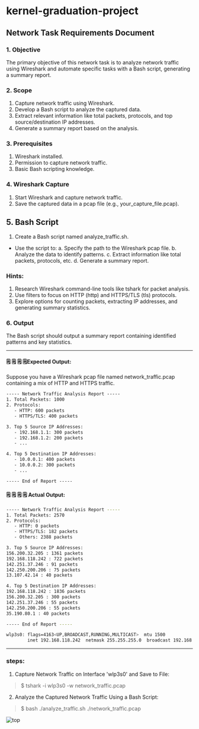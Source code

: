 # kernel-graduation-project

## Network Task Requirements Document


### 1. Objective
The primary objective of this network task is to analyze network traffic using Wireshark and automate specific tasks with a Bash script, generating a summary report.


### 2. Scope
1. Capture network traffic using Wireshark.
2. Develop a Bash script to analyze the captured data.
3. Extract relevant information like total packets, protocols, and top source/destination IP addresses.
4. Generate a summary report based on the analysis.


### 3. Prerequisites
1. Wireshark installed.
2. Permission to capture network traffic.
3. Basic Bash scripting knowledge.


### 4. Wireshark Capture
1. Start Wireshark and capture network traffic.
2. Save the captured data in a pcap file (e.g., your_capture_file.pcap).



## 5. Bash Script
1. Create a Bash script named analyze_traffic.sh.
* Use the script to:
a. Specify the path to the Wireshark pcap file.
b. Analyze the data to identify patterns.
c. Extract information like total packets, protocols, etc.
d. Generate a summary report.



### Hints:

1. Research Wireshark command-line tools like tshark for packet analysis.
2. Use filters to focus on HTTP (http) and HTTPS/TLS (tls) protocols.
3. Explore options for counting packets, extracting IP addresses, and generating summary statistics.

### 6. Output
The Bash script should output a summary report containing identified patterns and key statistics.

----------------------------------


#### 🗒️ 🗒️ 🗒️ 🗒️Expected Output:
Suppose you have a Wireshark pcap file named network_traffic.pcap containing a mix of HTTP and HTTPS traffic.


```txt
----- Network Traffic Analysis Report -----
1. Total Packets: 1000
2. Protocols:
   - HTTP: 600 packets
   - HTTPS/TLS: 400 packets

3. Top 5 Source IP Addresses:
   - 192.168.1.1: 300 packets
   - 192.168.1.2: 200 packets
   - ...

4. Top 5 Destination IP Addresses:
   - 10.0.0.1: 400 packets
   - 10.0.0.2: 300 packets
   - ...

----- End of Report -----

```
#### 🗒️ 🗒️ 🗒️ 🗒️ Actual Output:
```bash
----- Network Traffic Analysis Report -----
1. Total Packets: 2570 
2. Protocols:
   - HTTP: 0 packets
   - HTTPS/TLS: 182 packets
   - Others: 2388 packets

3. Top 5 Source IP Addresses:
156.200.32.205 : 1361 packets
192.168.118.242 : 722 packets
142.251.37.246 : 91 packets
142.250.200.206 : 75 packets
13.107.42.14 : 40 packets

4. Top 5 Destination IP Addresses:
192.168.118.242 : 1836 packets
156.200.32.205 : 300 packets
142.251.37.246 : 55 packets
142.250.200.206 : 55 packets
35.190.80.1 : 40 packets

----- End of Report -----
```
```bash
wlp3s0: flags=4163<UP,BROADCAST,RUNNING,MULTICAST>  mtu 1500
        inet 192.168.118.242  netmask 255.255.255.0  broadcast 192.168.118.255 # now we know why is top 192.168.118.242  ips

````
----------------------------------------------------------------------------------
### steps: 

1. Capture Network Traffic on Interface 'wlp3s0' and Save to File:

> $ tshark -i wlp3s0 -w network_traffic.pcap 

2. Analyze the Captured Network Traffic Using a Bash Script:

> $ bash ./analyze_traffic.sh ./network_traffic.pcap 


![ top  ](Network_Traffic_Project.png "Ex")





